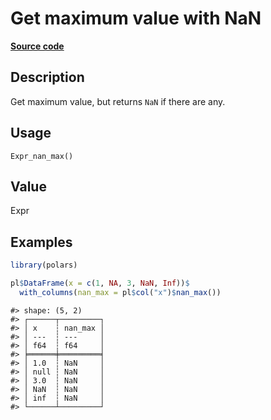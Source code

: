 

# Get maximum value with NaN

[**Source code**](https://github.com/pola-rs/r-polars/tree/f1aede4d7d7f090c98651365a4120a8232503a4d/R/after-wrappers.R#L20)

## Description

Get maximum value, but returns <code>NaN</code> if there are any.

## Usage

<pre><code class='language-R'>Expr_nan_max()
</code></pre>

## Value

Expr

## Examples

``` r
library(polars)

pl$DataFrame(x = c(1, NA, 3, NaN, Inf))$
  with_columns(nan_max = pl$col("x")$nan_max())
```

    #> shape: (5, 2)
    #> ┌──────┬─────────┐
    #> │ x    ┆ nan_max │
    #> │ ---  ┆ ---     │
    #> │ f64  ┆ f64     │
    #> ╞══════╪═════════╡
    #> │ 1.0  ┆ NaN     │
    #> │ null ┆ NaN     │
    #> │ 3.0  ┆ NaN     │
    #> │ NaN  ┆ NaN     │
    #> │ inf  ┆ NaN     │
    #> └──────┴─────────┘
